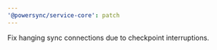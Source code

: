 ```yaml
---
'@powersync/service-core': patch
---
```


Fix hanging sync connections due to checkpoint interruptions.

